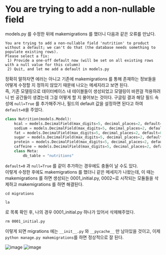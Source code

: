 # You are trying to add a non-nullable field
models.py 를 수정한 뒤에 makemigrations 를 했더니 다음과 같은 오류를 만났다.   
```
You are trying to add a non-nullable field 'nutrition' to product without a default; we can't do that (the database needs something to populate existing rows).
Please select a fix:
 1) Provide a one-off default now (will be set on all existing rows with a null value for this column)
 2) Quit, and let me add a default in models.py
```
정확히 말하자면 에러는 아니고 기존에 makemigrations 를 통해 존재하는 정보들을 어떻게 수정할 지 정하지 않았기 때문에 나오는 메세지라고 보면 된다.  
즉, 기존 모델링으로 데이터베이스 내 테이블들이 생성되었고 모델링이 바뀐걸 적용하려니 빈 공간들이 생겼는데 그걸 어떻게 할 지 물어보는 것이다. 
구글링 결과 해당 필드 속성에 `null=True` 를 추가해주거나, 필드의 default 값을 설정하면 된다고 하여 `default=0`을 주었다.
```python
class Nutrition(models.Model):
    kcal = models.DecimalField(max_digits=5, decimal_places=2, default=0)
    sodium = models.DecimalField(max_digits=5, decimal_places=2, default=0)
    fat = models.DecimalField(max_digits=5, decimal_places=2, default=0)
    sugar = models.DecimalField(max_digits=5, decimal_places=2, default=0)
    protein = models.DecimalField(max_digits=5, decimal_places=2, default=0)
    caffeine = models.DecimalField(max_digits=5, decimal_places=2, default=0)
    class Meta:
        db_table = "nutritions"
```
`default=0` 과 `null=True` 를 같이 추가하는 경우에도 충돌이 날 수도 있다.  
이렇게 수정한 후에도 makemigrations 를 했더니 같은 메세지가 나왔는데, 이 때는 makemigrations 를 하면 생성되는 0001_initial.py, 0002~로 시작되는 모듈들을 삭제하고 makemigrations 를 하면 해결된다.
```
cd migrations
``` 
```
la
```
로 목록 확인 후, 나의 경우 0001_initial.py 하나가 있어서 삭제해주었다. 
```
rm 0001_initial.py
```
이렇게 되면 migrations 에는 `__init__.py` 와 `__pycache__` 만 남아있을 것이고, 이제 `python manage.py makemigrations`를 하면 정상적으로 잘 된다.

![image](https://github.com/rosewoodowon/TIL/blob/main/image/%E1%84%89%E1%85%B3%E1%84%8F%E1%85%B3%E1%84%85%E1%85%B5%E1%86%AB%E1%84%89%E1%85%A3%E1%86%BA%202021-11-13%20%E1%84%8B%E1%85%A9%E1%84%92%E1%85%AE%202.09.10%20%E1%84%87%E1%85%A9%E1%86%A8%E1%84%89%E1%85%A1%E1%84%87%E1%85%A9%E1%86%AB%202.png/)
![image]()
